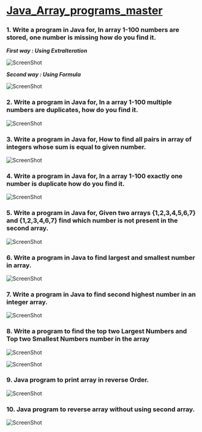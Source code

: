 # <u>Java_Array_programs_master</u>


  ### 1.	Write a program in Java for, In array 1-100 numbers are stored, one number is missing how do you find it.
     
   ***First way : Using ExtraIteration***  
    
   ![ScreenShot](images/A01_FindMissingNumber.PNG)
   
   ***Second way : Using Formula***  
    
   ![ScreenShot](images/A01_FindMissingNumber2.PNG)

### 2.	Write a program in Java for, In a array 1-100 multiple numbers are duplicates, how do you find it.
     
     
   ![ScreenShot](images/A02_MultipleNumbersDuplicate.PNG)

### 3.	Write a program in Java for, How to find all pairs in array of integers whose sum is equal to given number.
         
   ![ScreenShot](images/A03_PairsOfIntegersEqualToSum.PNG)

### 4.	Write a program in Java for, In a array 1-100 exactly one number is duplicate how do you find it.
     
   ![ScreenShot](images/A04_FindDuplicate1.PNG) 

### 5.	Write a program in Java for, Given two arrays {1,2,3,4,5,6,7} and {1,2,3,4,6,7} find which number is not present in the second array.
    
   ![ScreenShot](images/A05_NumberNotPresentInSecondArray.PNG)
   
### 6.	Write a program in Java to find largest and smallest number in array.
    
   ![ScreenShot](images/A06_LargestAndSmallestNumber.PNG)

### 7.	Write a program in Java to find second highest number in an integer array.
    
   ![ScreenShot](images/A07_SecondLargestNumberInArray.PNG)

### 8.	Write a program to find the top two Largest  Numbers and Top two Smallest Numbers number in the array
    
   ![ScreenShot](images/A08_TopTwoLargestAndTopTwoMinNumbers1.PNG)
   
   ![ScreenShot](images/A08_TopTwoLargestAndTopTwoMinNumbers2.PNG) 

### 9.	Java program to print array in reverse Order.
    
   ![ScreenShot](images/A09_ReverseOrder.PNG) 

### 10.	Java program to reverse array without using second array.
    
   ![ScreenShot](images/A10_ReverseArrayWithoutSecondArray.PNG)
   

 
      

 
